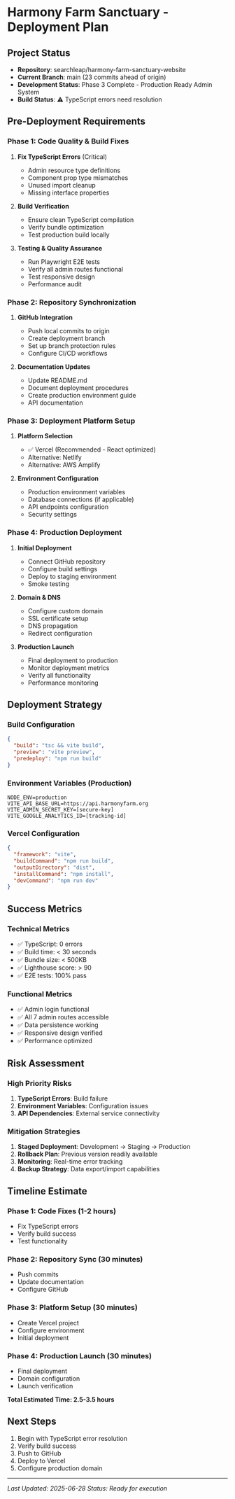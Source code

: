 # Harmony Farm Sanctuary - Deployment Plan

## Project Status
- **Repository**: searchleap/harmony-farm-sanctuary-website
- **Current Branch**: main (23 commits ahead of origin)
- **Development Status**: Phase 3 Complete - Production Ready Admin System
- **Build Status**: ⚠️ TypeScript errors need resolution

## Pre-Deployment Requirements

### Phase 1: Code Quality & Build Fixes
1. **Fix TypeScript Errors** (Critical)
   - Admin resource type definitions
   - Component prop type mismatches
   - Unused import cleanup
   - Missing interface properties

2. **Build Verification**
   - Ensure clean TypeScript compilation
   - Verify bundle optimization
   - Test production build locally

3. **Testing & Quality Assurance**
   - Run Playwright E2E tests
   - Verify all admin routes functional
   - Test responsive design
   - Performance audit

### Phase 2: Repository Synchronization
1. **GitHub Integration**
   - Push local commits to origin
   - Create deployment branch
   - Set up branch protection rules
   - Configure CI/CD workflows

2. **Documentation Updates**
   - Update README.md
   - Document deployment procedures
   - Create production environment guide
   - API documentation

### Phase 3: Deployment Platform Setup
1. **Platform Selection**
   - ✅ Vercel (Recommended - React optimized)
   - Alternative: Netlify
   - Alternative: AWS Amplify

2. **Environment Configuration**
   - Production environment variables
   - Database connections (if applicable)
   - API endpoints configuration
   - Security settings

### Phase 4: Production Deployment
1. **Initial Deployment**
   - Connect GitHub repository
   - Configure build settings
   - Deploy to staging environment
   - Smoke testing

2. **Domain & DNS**
   - Configure custom domain
   - SSL certificate setup
   - DNS propagation
   - Redirect configuration

3. **Production Launch**
   - Final deployment to production
   - Monitor deployment metrics
   - Verify all functionality
   - Performance monitoring

## Deployment Strategy

### Build Configuration
```json
{
  "build": "tsc && vite build",
  "preview": "vite preview",
  "predeploy": "npm run build"
}
```

### Environment Variables (Production)
```env
NODE_ENV=production
VITE_API_BASE_URL=https://api.harmonyfarm.org
VITE_ADMIN_SECRET_KEY=[secure-key]
VITE_GOOGLE_ANALYTICS_ID=[tracking-id]
```

### Vercel Configuration
```json
{
  "framework": "vite",
  "buildCommand": "npm run build",
  "outputDirectory": "dist",
  "installCommand": "npm install",
  "devCommand": "npm run dev"
}
```

## Success Metrics

### Technical Metrics
- ✅ TypeScript: 0 errors
- ✅ Build time: < 30 seconds
- ✅ Bundle size: < 500KB
- ✅ Lighthouse score: > 90
- ✅ E2E tests: 100% pass

### Functional Metrics
- ✅ Admin login functional
- ✅ All 7 admin routes accessible
- ✅ Data persistence working
- ✅ Responsive design verified
- ✅ Performance optimized

## Risk Assessment

### High Priority Risks
1. **TypeScript Errors**: Build failure
2. **Environment Variables**: Configuration issues
3. **API Dependencies**: External service connectivity

### Mitigation Strategies
1. **Staged Deployment**: Development → Staging → Production
2. **Rollback Plan**: Previous version readily available
3. **Monitoring**: Real-time error tracking
4. **Backup Strategy**: Data export/import capabilities

## Timeline Estimate

### Phase 1: Code Fixes (1-2 hours)
- Fix TypeScript errors
- Verify build success
- Test functionality

### Phase 2: Repository Sync (30 minutes)
- Push commits
- Update documentation
- Configure GitHub

### Phase 3: Platform Setup (30 minutes)
- Create Vercel project
- Configure environment
- Initial deployment

### Phase 4: Production Launch (30 minutes)
- Final deployment
- Domain configuration
- Launch verification

**Total Estimated Time: 2.5-3.5 hours**

## Next Steps
1. Begin with TypeScript error resolution
2. Verify build success
3. Push to GitHub
4. Deploy to Vercel
5. Configure production domain

---
*Last Updated: 2025-06-28*
*Status: Ready for execution*